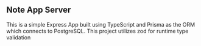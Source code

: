 ## Note App Server


This is a simple Express App built using TypeScript and Prisma as the ORM which connects to
PostgreSQL. This project utilizes zod for runtime type validation
